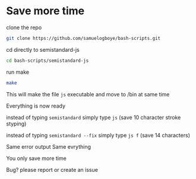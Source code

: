 # Save more time

clone the repo

```bash
git clone https://github.com/samuelogboye/bash-scripts.git
```

cd directly to semistandard-js

```bash
cd bash-scripts/semistandard-js
```

run make
```bash
make
```

This will make the file `js` executable and move to /bin at same time

Everything is now ready

instead of typing `semistandard` simply type `js` (save 10 character stroke styping)

instead of typing `semistandard --fix` simply type `js f` (save 14 characters)



Same error output
Same evrything

You only save more time


Bug? please report or create an issue